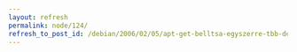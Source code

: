```yaml
---
layout: refresh
permalink: node/124/
refresh_to_post_id: /debian/2006/02/05/apt-get-belltsa-egyszerre-tbb-debian-repozitory-hozzfrshez
---
```

